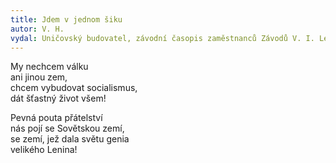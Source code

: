 ```yaml
---
title: Jdem v jednom šiku
autor: V. H.
vydal: Uničovský budovatel, závodní časopis zaměstnanců Závodů V. I. Lenina, 1958
---
```


My nechcem válku  
ani jinou zem,  
chcem vybudovat socialismus,   
dát šťastný život všem!

Pevná pouta přátelství    
nás pojí se Sovětskou zemí,   
se zemí, jež dala světu genia   
velikého Lenina!